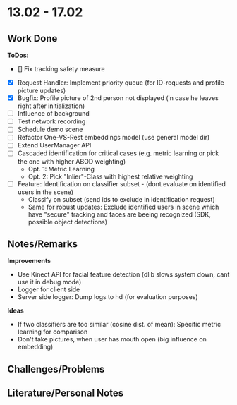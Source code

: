 # 13.02 - 17.02

## Work Done

**ToDos:**
- [] Fix tracking safety measure
- [x] Request Handler: Implement priority queue (for ID-requests and profile picture updates)
- [x] Bugfix: Profile picture of 2nd person not displayed (in case he leaves right after initialization)
- [ ] Influence of background
- [ ] Test network recording
- [ ] Schedule demo scene
- [ ] Refactor One-VS-Rest embeddings model (use general model dir)
- [ ] Extend UserManager API
- [ ] Cascaded identification for critical cases (e.g. metric learning or pick the one with higher ABOD weighting)
	- Opt. 1: Metric Learning
	- Opt. 2: Pick "Inlier"-Class with highest relative weighting
- [ ] Feature: Identification on classifier subset - (dont evaluate on identified users in the scene)
	- Classify on subset (send ids to exclude in identification request)
	- Same for robust updates: Exclude identified users in scene which have "secure" tracking and faces are beeing recognized (SDK, possible object detections)
	

## Notes/Remarks
	
**Improvements**

- Use Kinect API for facial feature detection (dlib slows system down, cant use it in debug mode)
- Logger for client side
- Server side logger: Dump logs to hd (for evaluation purposes)

**Ideas**
- If two classifiers are too similar (cosine dist. of mean): Specific metric learning for comparison
- Don't take pictures, when user has mouth open (big influence on embedding)

## Challenges/Problems

## Literature/Personal Notes
